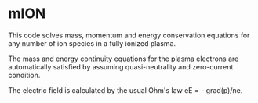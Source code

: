 # mION

This code solves mass, momentum and energy conservation equations for any number of ion species in a fully ionized plasma.

The mass and energy continuity equations for the plasma electrons are automatically satisfied by assuming quasi-neutrality and zero-current condition.

The electric field is calculated by the usual Ohm's law eE = - grad(p)/ne.
